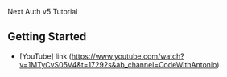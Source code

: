 Next Auth v5 Tutorial

## Getting Started

- [YouTube] link (https://www.youtube.com/watch?v=1MTyCvS05V4&t=17292s&ab_channel=CodeWithAntonio)

